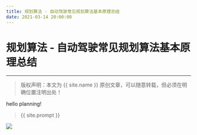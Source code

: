 ```yaml
---
title: 规划算法 - 自动驾驶常见规划算法基本原理总结
date: 2021-03-14 20:00:00
---
```

# 规划算法 - 自动驾驶常见规划算法基本原理总结
***
> 版权声明：本文为 {{ site.name }} 原创文章，可以随意转载，但必须在明确位置注明出处！

hello planning!




> {{ site.prompt }}



![](https://dlonng.oss-cn-shenzhen.aliyuncs.com/blog/dlonng_qrcode.jpg#pic_center)